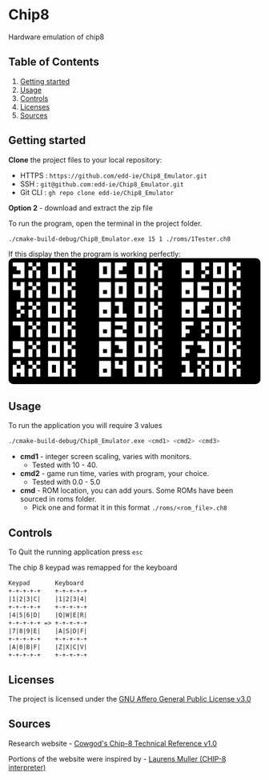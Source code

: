 ﻿# Chip8

Hardware emulation of chip8 


## Table of Contents

1. [Getting started](#Getting-started)
2. [Usage](#Usage)
3. [Controls](#controls)
3. [Licenses](#license)
4. [Sources](#sources)

## <a id="Getting-started">Getting started</a>
**Clone** the project files to your local repository:

- HTTPS : `https://github.com/edd-ie/Chip8_Emulator.git`
- SSH : `git@github.com:edd-ie/Chip8_Emulator.git`
- Git CLI : `gh repo clone edd-ie/Chip8_Emulator`

**Option 2** - download and extract the zip file


To run the program, open the terminal in the project folder.

```bash
./cmake-build-debug/Chip8_Emulator.exe 15 1 ./roms/1Tester.ch8
```

If this display then the program is working perfectly:
<img src="./resources/ok.png"
alt="App screenshot"
style="border-radius:10px;"/>


## <a id="Usage">Usage</a>

To run the application you will require 3 values
```bash
./cmake-build-debug/Chip8_Emulator.exe <cmd1> <cmd2> <cmd3>
```
- **cmd1** - integer screen scaling, varies with monitors. 
  - Tested with 10 - 40.
- **cmd2** - game run time, varies with program, your choice. 
  - Tested with 0.0 - 5.0
- **cmd** - ROM location, you can add yours. Some ROMs have been sourced in roms folder. 
  - Pick one and format it in this format ```./roms/<rom_file>.ch8```

## <a id="controls">Controls</a>

To Quit the running application press ```esc```

The chip 8 keypad was remapped for the keyboard
```angular2html
Keypad       Keyboard
+-+-+-+-+    +-+-+-+-+
|1|2|3|C|    |1|2|3|4|
+-+-+-+-+    +-+-+-+-+
|4|5|6|D|    |Q|W|E|R|
+-+-+-+-+ => +-+-+-+-+
|7|8|9|E|    |A|S|D|F|
+-+-+-+-+    +-+-+-+-+
|A|0|B|F|    |Z|X|C|V|
+-+-+-+-+    +-+-+-+-+
```


## <a id="license">Licenses</a>

The project is licensed under the [GNU Affero General Public License v3.0](https://github.com/edd-ie/Chip8_Emulator/blob/main/LICENSE)


## <a id="sources">Sources</a>

Research website - [Cowgod's Chip-8 Technical Reference v1.0](http://devernay.free.fr/hacks/chip8/C8TECH10.HTM)

Portions of the website were inspired by - [Laurens Muller (CHIP-8 interpreter)](https://multigesture.net/articles/how-to-write-an-emulator-chip-8-interpreter/)
